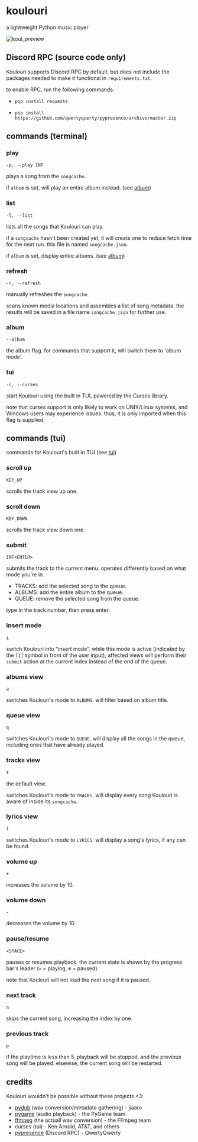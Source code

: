 # koulouri 
a lightweight Python music player

![koul_preview](https://github.com/user-attachments/assets/d3c6f4f6-ae05-4768-943b-049492fa9c7c)

## Discord RPC (source code only)

Koulouri supports Discord RPC by default, but does not include the packages needed to make it functional in `requirements.txt`.

to enable RPC, run the following commands:
- `pip install requests`

- `pip install https://github.com/qwertyquerty/pypresence/archive/master.zip`

## commands (terminal)

### play

`-p, --play INT`

plays a song from the `songcache`.

if `album` is set, will play an entire album instead. (see [album](#album))

### list

`-l, --list`

lists all the songs that Koulouri can play.

if a `songcache` hasn't been created yet, it will create one to reduce fetch time for the next run. this file is named `songcache.json`.

if `album` is set, display entire albums. (see [album](#album))

### refresh

`-r, --refresh`

manually refreshes the `songcache`.

scans known media locations and assembles a list of song metadata. the results will be saved in a file name `songcache.json` for further use.

### album

`--album`

the album flag. for commands that support it, will switch them to 'album mode'.

### tui

`-c, --curses`

start Koulouri using the built in TUI, powered by the Curses library.

note that curses support is only likely to work on UNIX/Linux systems, and Windows users may experience issues. thus, it is only imported when this flag is supplied.

## commands (tui)

commands for Koulouri's built in TUI (see [tui](#tui))

### scroll up

`KEY_UP`

scrolls the track view up one.

### scroll down

`KEY_DOWN`

scrolls the track view down one.

### submit

`INT<ENTER>`

submits the track to the current menu. operates differently based on what mode you're in.

- TRACKS: add the selected song to the queue.
- ALBUMS: add the entire album to the queue.
- QUEUE: remove the selected song from the queue.

type in the track number, then press enter.

### insert mode

`i`

switch Koulouri into "insert mode". while this mode is active (indicated by the `[I]` symbol in front of the user input), affected views will perform their `submit` action at the current index instead of the end of the queue.

### albums view

`a`

switches Koulouri's mode to `ALBUMS`. will filter based on album title.

### queue view

`q`

switches Koulouri's mode to `QUEUE`. will display all the songs in the queue, including ones that have already played.

### tracks view

`t`

the default view.

switches Koulouri's mode to `TRACKS`. will display every song Koulouri is aware of inside its `songcache`.

### lyrics view

`l`

switches Koulouri's mode to `LYRICS`. will display a song's lyrics, if any can be found.

### volume up

`+`

increases the volume by 10.

### volume down

`-`

decreases the volume by 10.

### pause/resume

`<SPACE>`

pauses or resumes playback. the current state is shown by the progress bar's leader (`>` = playing, `#` = paused).

note that Koulouri will not load the next song if it is paused.

### next track

`n`

skips the current song, increasing the index by one.

### previous track

`p`

if the playtime is less than 5, playback will be stopped, and the previous song will be played. elsewise, the current song will be restarted.

## credits

Koulouri wouldn't be possible without these projects <3:

- [pydub](https://github.com/jiaaro/pydub) (wav conversion/metadata gathering) - jiaaro
- [pygame](https://github.com/pygame/pygame) (audio playback) - the PyGame team
- [ffmpeg](https://github.com/FFmpeg/FFmpeg) (the actuall wav conversion) - the FFmpeg team
- curses (tui) - Ken Arnold, AT&T, and others
- [pypresence](https://github.com/qwertyquerty/pypresence) (Discord RPC) - QwertyQwerty

